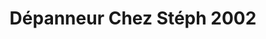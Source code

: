 ---
title: "Dépanneur Chez Stéph 2002"
url: /saint-barnabe/depanneur-chez-steph-2002/
shop: convenience
---